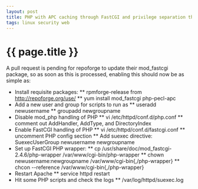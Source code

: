 ```yaml
---
layout: post
title: PHP with APC caching through FastCGI and privilege separation through SuExec running under SELinux on RHEL 5
tags: linux security web
---
```


# {{ page.title }}

A pull request is pending for repoforge to update their mod_fastcgi package, so as soon as this is processed, enabling this should now be as simple as:

 * Install requisite packages:
 ** rpmforge-release from http://repoforge.org/use/
 ** yum install mod_fastcgi php-pecl-apc
 * Add a new user and group for scripts to run as
 ** useradd newusername
 ** groupadd newgroupname
 * Disable mod_php handling of PHP
 ** vi /etc/httpd/conf.d/php.conf
 ** comment out AddHandler, AddType, and DirectoryIndex
 * Enable FastCGI handling of PHP
 ** vi /etc/httpd/conf.d/fastcgi.conf
 ** uncomment PHP config section
 ** Add suexec directive: SuexecUserGroup newusername newgroupname
 * Set up FastCGI PHP wrapper:
 ** cp /usr/share/doc/mod_fastcgi-2.4.6/php-wrapper /var/www/cgi-bin/php-wrapper
 ** chown newusername:newgroupname /var/www/cgi-bin{,/php-wrapper}
 ** chcon --reference /var/www/cgi-bin{,/php-wrapper}
 * Restart Apache
 ** service httpd restart
 * Hit some PHP scripts and check the logs
 ** /var/log/httpd/suexec.log
